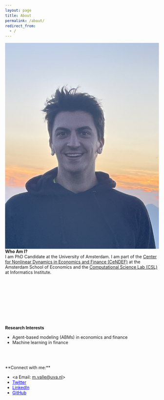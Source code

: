 ```yaml
---
layout: page
title: About
permalink: /about/
redirect_from: 
  - /
---
```


<img src="assets/images/profile2.png" align="left" style="max-width: 100%; height: auto; margin-right: 15px;"/>

<br/>

**Who Am I?** \
I am PhD Candidate at the University of Amsterdam. I am part of the [Center for Nonlinear Dynamics in Economics and Finance (CeNDEF)](https://cendef.uva.nl/) at the Amsterdam School of Economics and the [Computational Science Lab (CSL)](https://uva.computationalscience.nl/) at Informatics Institute.

<br/>
<br/>
<br/>
<br/>
<br/>
<br/>
<br/>
<br/>

**Research Interests**  
- Agent-based modeling (ABMs) in economics and finance
- Machine learning in finance

<br/>
<br/>
<br/>
**Connect with me:**

- <a Email: [m.valle@uva.nl](mailto:m.valle@uva.nl)></a>
- <a href="https://x.com/mttvalle" style="color:blue;">Twitter</a>
- <a href="https://www.linkedin.com/in/matteovallemv" style="color:blue;">LinkedIn</a>
- <a href="https://github.com/vallematteo" style="color:blue;">GitHub</a>
